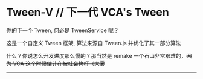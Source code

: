 # Tween-V // 下一代 VCA's Tween

你的下一个 Tween, 何必是 TweenService 呢？

这是一个自定义 Tween 框架, 算法来源自 Tween.js 并优化了其一部分算法

什么？你说怎么开发进度那么慢的？那当然是 remake 一个石山非常艰难的，~~因为 VCA 这个时候估计在被社会拷打（大雾~~

---

